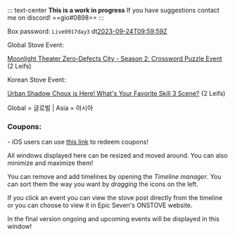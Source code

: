 ::: text-center
**This is a work in progress**
If you have suggestions contact me on discord!
==gio#0898==
:::

Box password: `Live0917day3` dt[2023-09-24T09:59:59Z](Expired)

Global Stove Event:

[Moonlight Theater Zero-Defects City - Season 2: Crossword Puzzle Event](https://page.onstove.com/epicseven/global/view/9750568) (2 Leifs)

Korean Stove Event:

[Urban Shadow Choux is Here! What's Your Favorite Skill 3 Scene?](https://page.onstove.com/epicseven/kr/view/9748310) {2 Leifs)

Global = 글로벌 | Asia = 아시아

### Coupons:
\-
iOS users can use [this link](https://event-epic7.smilegatemegaport.com/coupon) to redeem coupons!

All windows displayed here can be resized and moved around. You can also minimize and maximize them!

You can remove and add timelines by opening the *Timeline manager*. You can sort them the way you want by *dragging* the icons on the left.

If you click an event you can view the stove post directly from the timeline or you can choose to view it in Epic Seven's ONSTOVE website.

In the final version ongoing and upcoming events will be displayed in this window!
